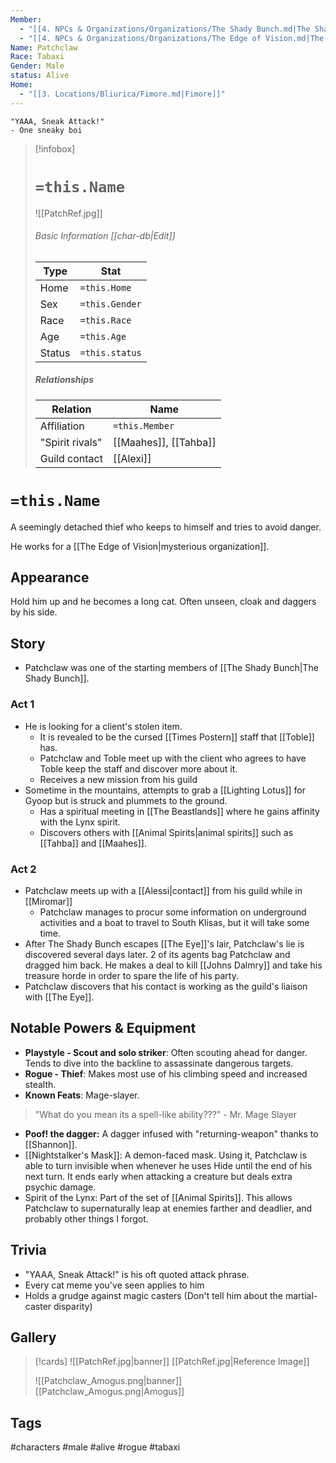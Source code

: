 ```yaml
---
Member:
  - "[[4. NPCs & Organizations/Organizations/The Shady Bunch.md|The Shady Bunch]]"
  - "[[4. NPCs & Organizations/Organizations/The Edge of Vision.md|The Edge of Vision]]"
Name: Patchclaw
Race: Tabaxi
Gender: Male
status: Alive
Home:
  - "[[3. Locations/Bliurica/Fimore.md|Fimore]]"
---
```

	"YAAA, Sneak Attack!" 
	- One sneaky boi

> [!infobox]
> # `=this.Name`
> ![[PatchRef.jpg]]
> ###### Basic Information [[char-db|Edit]]
> | Type | Stat |
> | ---- | ---- |
> | Home | `=this.Home` |
> | Sex | `=this.Gender` |
> | Race | `=this.Race` |
> | Age | `=this.Age` |
> | Status | `=this.status` |
> ##### Relationships
> | Relation | Name |
> | ---- | ---- |
> | Affiliation | `=this.Member` |
> | "Spirit rivals" | [[Maahes]], [[Tahba]] |
> |Guild contact|[[Alexi]]|

# `=this.Name`
A seemingly detached thief who keeps to himself and tries to avoid danger.

He works for a [[The Edge of Vision|mysterious organization]].
## Appearance
Hold him up and he becomes  a long cat. Often unseen, cloak and daggers by his side.
## Story
- Patchclaw was one of the starting members of [[The Shady Bunch|The Shady Bunch]].

### Act 1
- He is looking for a client's stolen item.
	- It is revealed to be the cursed [[Times Postern]] staff that [[Toble]] has.
	- Patchclaw and Toble meet up with the client who agrees to have Toble keep the staff and discover more about it.
	- Receives a new mission from his guild
- Sometime in the mountains, attempts  to grab a [[Lighting Lotus]] for Gyoop but is struck and plummets to the ground.
	- Has a spiritual meeting in [[The Beastlands]] where he gains affinity with the Lynx spirit. 
	- Discovers others with [[Animal Spirits|animal spirits]] such as [[Tahba]] and [[Maahes]].

### Act 2
- Patchclaw meets up with a [[Alessi|contact]] from his guild while in [[Miromar]]
	- Patchclaw manages to procur some information on underground activities and a boat to travel to South Klisas, but it will take some time.
- After The Shady Bunch escapes [[The Eye]]'s lair, Patchclaw's lie is discovered several days later. 2 of its agents bag Patchclaw and dragged him back. He makes a deal to kill [[Johns Dalmry]] and take his treasure horde in order to spare the life of his party.
- Patchclaw discovers that his contact is working as the guild's liaison with [[The Eye]].

## Notable Powers & Equipment
- **Playstyle - Scout and solo striker**: Often scouting ahead for danger. Tends to dive into the backline to assassinate dangerous targets.
- **Rogue - Thief**: Makes most use of his climbing speed and increased stealth.
- **Known Feats**: Mage-slayer.
>"What do you mean its a spell-like ability???" - Mr. Mage Slayer
- **Poof! the dagger:** A dagger infused with "returning-weapon" thanks to [[Shannon]].
- [[Nightstalker's Mask]]: A demon-faced mask. Using it, Patchclaw is able to turn invisible when whenever he uses Hide until the end of his next turn. It ends early when attacking a creature but deals extra psychic damage.
- Spirit of the Lynx: Part of the set of [[Animal Spirits]]. This allows Patchclaw to supernaturally leap at enemies farther and deadlier, and probably other things I forgot.

## Trivia
- "YAAA, Sneak Attack!" is his oft quoted attack phrase.
- Every cat meme you've seen applies to him
- Holds a grudge against magic casters (Don't tell him about the martial-caster disparity)

## Gallery
>[!cards]
> ![[PatchRef.jpg|banner]]
> [[PatchRef.jpg|Reference Image]]
>
>![[Patchclaw_Amogus.png|banner]]
>[[Patchclaw_Amogus.png|Amogus]]

## Tags
#characters #male #alive #rogue #tabaxi 